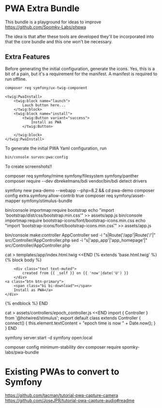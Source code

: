 # PWA Extra Bundle

This bundle is a playground for ideas to improve https://github.com/Spomky-Labs/phpwa

The idea is that after these tools are developed they'll be incorporated into that the core bundle and this one won't be necessary.  

## Extra Features

Before generating the initial configuration, generate the icons.  Yes, this is a bit of a pain, but it's a requirement for the manifest.  A manifest is required to run offline.

```bash
composer req symfony/ux-twig-component
```

```twig
<twig:PwaInstall>
    <twig:block name="launch">
        Lauch button here...
    </twig:block>
    <twig:block name="install">
        <twig:Button variant="success">
            Install as PWA
        </twig:Button>

    </twig:block>
</twig:PwaInstall>
```

To generate the initial PWA Yaml configuration, run 

```bash
bin/console survos:pwa:config
```

To create screenshots!!

composer req symfony/mime symfony/filesystem symfony/panther
composer require --dev dbrekelmans/bdi
vendor/bin/bdi detect drivers




symfony new pwa-demo --webapp --php=8.2 && cd pwa-demo
composer config extra.symfony.allow-contrib true
composer req symfony/asset-mapper symfony/stimulus-bundle


bin/console importmap:require bootstrap
echo "import 'bootstrap/dist/css/bootstrap.min.css'" >> assets/app.js
bin/console importmap:require bootstrap-icons/font/bootstrap-icons.min.css
echo "import 'bootstrap-icons/font/bootstrap-icons.min.css'" >> assets/app.js

bin/console make:controller AppController
sed -i "s|Route('/app'|Route('/'|" src/Controller/AppController.php
sed -i "s|'app_app'|'app_homepage'|" src/Controller/AppController.php

cat > templates/app/index.html.twig <<END
{% extends 'base.html.twig' %}
{% block body %}
<div class="container">
<span class="bi bi-clock h1"></span>
<div {{ stimulus_controller('epoch') }}></div>

        <div class="text text-muted">
            created from {{ _self }} on {{ 'now'|date('U') }}
        </div>
    <a class="btn btn-primary">
        <span class="bi bi-download"></span>
        Install as PWA</a>
    </div>
{% endblock %}
END

cat > assets/controllers/epoch_controller.js <<END
import { Controller } from '@hotwired/stimulus';
export default class extends Controller {
connect() {
this.element.textContent = "epoch time is now " +  Date.now();
}
}
END

symfony server:start -d
symfony open:local

composer config minimum-stability dev
composer require spomky-labs/pwa-bundle

# Existing PWAs to convert to Symfony

https://github.com/tacman/tutorial-pwa-capture-camera
https://github.com/JoseJPR/tutorial-pwa-capture-audio#readme
